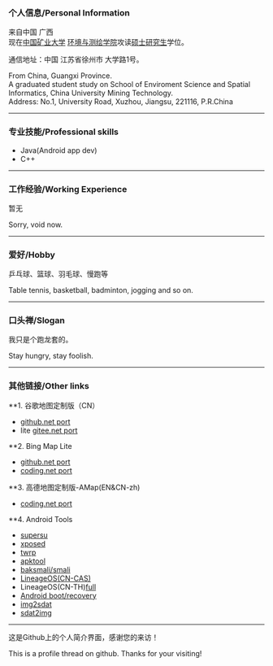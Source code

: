 ### 个人信息/Personal Information
来自中国 广西     
现在[中国矿业大学](http://www.cumt.edu.cn) [环境与测绘学院](http://cesi.cumt.edu.cn)攻读[硕士研究生](http://yjsb.cumt.edu.cn)学位。 

通信地址：中国 江苏省徐州市 大学路1号。  

From China, Guangxi Province.      
A graduated student study on School of Enviroment Science and Spatial Informatics, China University Mining Technology.     
Address: No.1, University Road, Xuzhou, Jiangsu, 221116, P.R.China

<!--
---------------------------------------
### 教育经历/Education Experience
2009-2012，陆川中学  
2012-2016，中山大学  
2016-2019，中国矿业大学
2009-2012, Luchuan Senoir High School  
2012-2016, Sun-Yat Sen University(SYSU)  
2016-2019, China University Minning Technology
---------------------------------------
-->
---------------------------------------
### 专业技能/Professional skills
* Java(Android app dev)    
* C++    

---------------------------------------
### 工作经验/Working Experience

暂无  

Sorry, void now.

--------------------------------------------

### 爱好/Hobby

乒乓球、篮球、羽毛球、慢跑等

Table tennis, basketball, badminton, jogging and so on.




--------------------------------------------
### 口头禅/Slogan

我只是个跑龙套的。

Stay hungry, stay foolish.

--------------------------------------------

### 其他链接/Other links

**1. 谷歌地图定制版（CN）
* [github.net port](https://leaguecn.github.io/gmap/)
* lite [gitee.net port](http://leaguecn.gitee.io/map/)

**2. Bing Map Lite
* [github.net port](https://leaguecn.github.io/bingmap/)
* [coding.net port](http://leaguecn.coding.me/bingmap)

**3. 高德地图定制版-AMap(EN&CN-zh)
* [coding.net port](http://leaguecn.coding.me/amaplite/)


**4. Android Tools
* [supersu](http://www.supersu.com/download)
* [xposed](http://dl-xda.xposed.info/framework)
* [twrp](https://twrp.me/Devices)
* [apktool](https://ibotpeaches.github.io/Apktool)
* [baksmali/smali](https://bitbucket.org/JesusFreke/smali/downloads)
* [LineageOS(CN-CAS)](http://mirrors.ustc.edu.cn/lineageos/)
* LineageOS(CN-TH)[full](https://mirrors.tuna.tsinghua.edu.cn/lineage-rom/full)
* [Android boot/recovery](https://forum.xda-developers.com/showthread.php?t=2073775)
* [img2sdat](https://github.com/xpirt/sdat2img)
* [sdat2img](https://github.com/xpirt/img2sdat)

--------------------------------------------

这是Github上的个人简介界面，感谢您的来访！

This is a profile thread on github. Thanks for your visiting!







